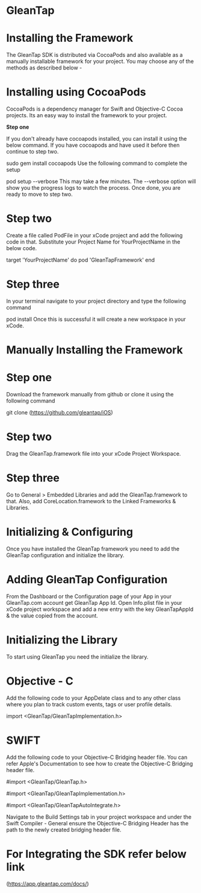 # GleanTap

# Installing the Framework

The GleanTap SDK is distributed via CocoaPods and also available as a manually installable framework for your project. You may choose any of the methods as described below -


# Installing using CocoaPods
CocoaPods is a dependency manager for Swift and Objective-C Cocoa projects. Its an easy way to install the framework to your project.

 **Step one**

If you don't already have cocoapods installed, you can install it using the below command. If you have cocoapods and have used it before then continue to step two.

sudo gem install cocoapods
Use the following command to complete the setup

pod setup --verbose
This may take a few minutes. The --verbose option will show you the progress logs to watch the process. Once done, you are ready to move to step two.


# Step two

Create a file called PodFile in your xCode project and add the following code in that. Substitute your Project Name for YourProjectName in the below code.

target 'YourProjectName' do
    pod 'GleanTapFramework'
end

# Step three

In your terminal navigate to your project directory and type the following command

pod install
Once this is successful it will create a new workspace in your xCode.


# Manually Installing the Framework

# Step one

Download the framework manually from github or clone it using the following command

git clone (https://github.com/gleantap/iOS)

# Step two

Drag the GleanTap.framework file into your xCode Project Workspace.


# Step three

Go to General > Embedded Libraries and add the GleanTap.framework to that. Also, add CoreLocation.framework to the Linked Frameworks & Libraries.

# Initializing & Configuring
Once you have installed the GleanTap framework you need to add the GleanTap configuration and initialize the library.


# Adding GleanTap Configuration
From the Dashboard or the Configuration page of your App in your GleanTap.com account get GleanTap App Id. Open Info.plist file in your xCode project workspace and add a new entry with the key GleanTapAppId & the value copied from the account.


# Initializing the Library
To start using GleanTap you need the initialize the library.

# Objective - C

Add the following code to your AppDelate class and to any other class where you plan to track custom events, tags or user profile details.

import <GleanTap/GleanTapImplementation.h>

# SWIFT

Add the following code to your Objective-C Bridging header file. You can refer Apple's Documentation to see how to create the Objective-C Bridging header file.

#import <GleanTap/GleanTap.h>

#import <GleanTap/GleanTapImplementation.h>

#import <GleanTap/GleanTapAutoIntegrate.h>

Navigate to the Build Settings tab in your project workspace and under the Swift Compiler - General ensure the Objective-C Bridging Header has the path to the newly created bridging header file.

# For Integrating the SDK refer below link

(https://app.gleantap.com/docs/)
